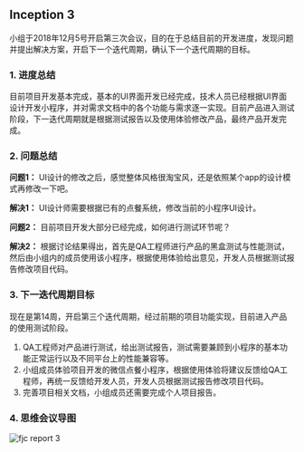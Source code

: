 ## Inception 3



小组于2018年12月5号开启第三次会议，目的在于总结目前的开发进度，发现问题并提出解决方案，开启下一个迭代周期，确认下一个迭代周期的目标。



### 1. 进度总结

目前项目开发基本完成，基本的UI界面开发已经完成，技术人员已经根据UI界面设计开发小程序，并对需求文档中的各个功能与需求逐一实现。目前产品进入测试阶段，下一迭代周期就是根据测试报告以及使用体验修改产品，最终产品开发完成。





### 2. 问题总结

**问题1：** UI设计的修改之后，感觉整体风格很淘宝风，还是依照某个app的设计模式再修改一下吧。

**解决1：** UI设计师需要根据已有的点餐系统，修改当前的小程序UI设计。

**问题2：** 目前项目开发大部分已经完成，如何进行测试环节呢？

**解决2：** 根据讨论结果得出，首先是QA工程师进行产品的黑盒测试与性能测试，然后由小组内的成员使用该小程序，根据使用体验给出意见，开发人员根据测试报告修改项目代码。



### 3. 下一迭代周期目标

现在是第14周，开启第三个迭代周期，经过前期的项目功能实现，目前进入产品的使用测试阶段。

1. QA工程师对产品进行测试，给出测试报告，测试需要兼顾到小程序的基本功能正常运行以及不同平台上的性能兼容等。
2. 小组成员体验项目开发的微信点餐小程序，根据使用体验将建议反馈给QA工程师，再统一反馈给开发人员，开发人员根据测试报告修改项目代码。
3. 完善项目相关文档，小组成员还需要完成个人项目报告。




### 4. 思维会议导图

![fjc report 3](https://github.com/2018SystemAnalysis/Wechat-Odering-System/tree/master/assets/images/fjc_meeting3.png)
